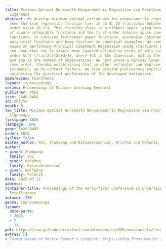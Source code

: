 ```yaml
---
title: Minimax Optimal Nonsmooth Nonparametric Regression via Fractional Laplacian
  Eigenmaps
abstract: We develop minimax optimal estimators for nonparametric regression methods
  when the true regression function lies in an $L_2$-fractional Sobolev space with
  order $s\in (0,1)$. This function class is a Hilbert space lying between the space
  of square-integrable functions and the first-order Sobolev space consisting of differentiable
  functions. It contains fractional power functions, piecewise constant or piecewise
  polynomial functions and bump function as canonical examples. We construct an estimator
  based on performing Principal Component Regression using Fractional Laplacian Eigenmaps
  and show that the in-sample mean-squared estimation error of this estimator is of
  order $n^{-\frac{2s}{2s+d}}$, where $d$ is the dimension, $s$ is the order parameter
  and $n$ is the number of observations. We next prove a minimax lower bound of the
  same order, thereby establishing that no other estimator can improve upon the proposed
  estimator, up to context factors. We also provide preliminary empirical results
  validating the practical performance of the developed estimators.
openreview: FGaFJ7AnSa
layout: inproceedings
series: Proceedings of Machine Learning Research
publisher: PMLR
issn: 2640-3498
id: shi25a
month: 0
tex_title: Minimax Optimal Nonsmooth Nonparametric Regression via Fractional Laplacian
  Eigenmaps
firstpage: 3826
lastpage: 3845
page: 3826-3845
order: 3826
cycles: false
bibtex_author: Shi, Zhaoyang and Balasubramanian, Krishna and Polonik, Wolfgang
author:
- given: Zhaoyang
  family: Shi
- given: Krishna
  family: Balasubramanian
- given: Wolfgang
  family: Polonik
date: 2025-07-11
address:
container-title: Proceedings of the Forty-first Conference on Uncertainty in Artificial
  Intelligence
volume: '286'
genre: inproceedings
issued:
  date-parts:
  - 2025
  - 7
  - 11
pdf: https://raw.githubusercontent.com/mlresearch/v286/main/assets/shi25a/shi25a.pdf
extras: []
# Format based on Martin Fenner's citeproc: https://blog.front-matter.io/posts/citeproc-yaml-for-bibliographies/
---
```

